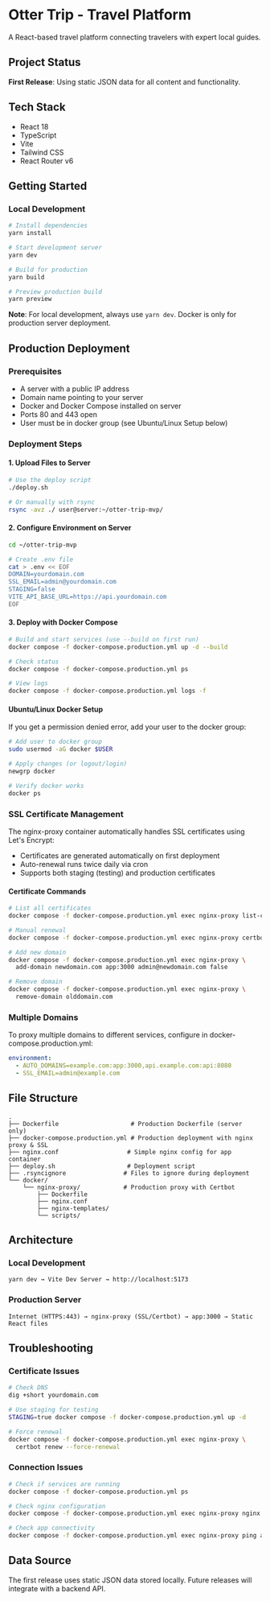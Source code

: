# Otter Trip - Travel Platform

A React-based travel platform connecting travelers with expert local guides.

## Project Status

**First Release**: Using static JSON data for all content and functionality.

## Tech Stack

- React 18
- TypeScript  
- Vite
- Tailwind CSS
- React Router v6

## Getting Started

### Local Development

```bash
# Install dependencies
yarn install

# Start development server
yarn dev

# Build for production
yarn build

# Preview production build
yarn preview
```

**Note**: For local development, always use `yarn dev`. Docker is only for production server deployment.

## Production Deployment

### Prerequisites

- A server with a public IP address
- Domain name pointing to your server
- Docker and Docker Compose installed on server
- Ports 80 and 443 open
- User must be in docker group (see Ubuntu/Linux Setup below)

### Deployment Steps

#### 1. Upload Files to Server

```bash
# Use the deploy script
./deploy.sh

# Or manually with rsync
rsync -avz ./ user@server:~/otter-trip-mvp/
```

#### 2. Configure Environment on Server

```bash
cd ~/otter-trip-mvp

# Create .env file
cat > .env << EOF
DOMAIN=yourdomain.com
SSL_EMAIL=admin@yourdomain.com
STAGING=false
VITE_API_BASE_URL=https://api.yourdomain.com
EOF
```

#### 3. Deploy with Docker Compose

```bash
# Build and start services (use --build on first run)
docker compose -f docker-compose.production.yml up -d --build

# Check status
docker compose -f docker-compose.production.yml ps

# View logs
docker compose -f docker-compose.production.yml logs -f
```

#### Ubuntu/Linux Docker Setup

If you get a permission denied error, add your user to the docker group:

```bash
# Add user to docker group
sudo usermod -aG docker $USER

# Apply changes (or logout/login)
newgrp docker

# Verify docker works
docker ps
```

### SSL Certificate Management

The nginx-proxy container automatically handles SSL certificates using Let's Encrypt:

- Certificates are generated automatically on first deployment
- Auto-renewal runs twice daily via cron
- Supports both staging (testing) and production certificates

#### Certificate Commands

```bash
# List all certificates
docker compose -f docker-compose.production.yml exec nginx-proxy list-certificates

# Manual renewal
docker compose -f docker-compose.production.yml exec nginx-proxy certbot-renew

# Add new domain
docker compose -f docker-compose.production.yml exec nginx-proxy \
  add-domain newdomain.com app:3000 admin@newdomain.com false

# Remove domain
docker compose -f docker-compose.production.yml exec nginx-proxy \
  remove-domain olddomain.com
```

### Multiple Domains

To proxy multiple domains to different services, configure in docker-compose.production.yml:

```yaml
environment:
  - AUTO_DOMAINS=example.com:app:3000,api.example.com:api:8080
  - SSL_EMAIL=admin@example.com
```

## File Structure

```
.
├── Dockerfile                    # Production Dockerfile (server only)
├── docker-compose.production.yml # Production deployment with nginx proxy & SSL
├── nginx.conf                   # Simple nginx config for app container
├── deploy.sh                    # Deployment script
├── .rsyncignore                # Files to ignore during deployment
└── docker/
    └── nginx-proxy/            # Production proxy with Certbot
        ├── Dockerfile
        ├── nginx.conf
        ├── nginx-templates/
        └── scripts/
```

## Architecture

### Local Development
```
yarn dev → Vite Dev Server → http://localhost:5173
```

### Production Server
```
Internet (HTTPS:443) → nginx-proxy (SSL/Certbot) → app:3000 → Static React files
```

## Troubleshooting

### Certificate Issues

```bash
# Check DNS
dig +short yourdomain.com

# Use staging for testing
STAGING=true docker compose -f docker-compose.production.yml up -d

# Force renewal
docker compose -f docker-compose.production.yml exec nginx-proxy \
  certbot renew --force-renewal
```

### Connection Issues

```bash
# Check if services are running
docker compose -f docker-compose.production.yml ps

# Check nginx configuration
docker compose -f docker-compose.production.yml exec nginx-proxy nginx -t

# Check app connectivity
docker compose -f docker-compose.production.yml exec nginx-proxy ping app
```

## Data Source

The first release uses static JSON data stored locally. Future releases will integrate with a backend API.